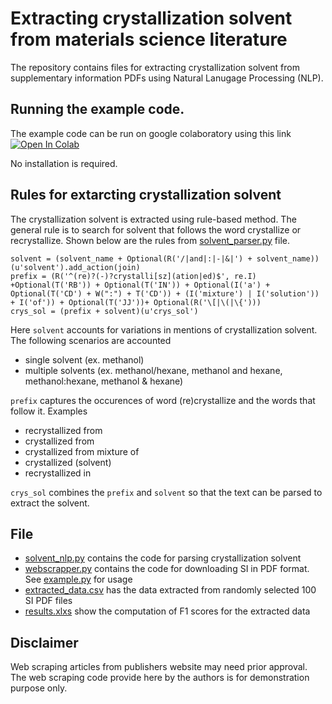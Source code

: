 # Extracting crystallization solvent from materials science literature
The repository contains files for extracting crystallization solvent from supplementary information PDFs using Natural Lanugage Processing (NLP).

## Running the example code.
The example code can be run on google colaboratory using this link [![Open In Colab](https://colab.research.google.com/assets/colab-badge.svg)](https://colab.research.google.com/github/caer200/solvent_nlp/blob/main/example.ipynb)

No installation is required.

## Rules for extarcting crystallization solvent
The crystallization solvent is extracted using rule-based method. The general rule is to search for solvent that follows the word crystallize or recrystallize. Shown below are the rules from [solvent_parser.py](solvent_parser.py) file.

```
solvent = (solvent_name + Optional(R('/|and|:|-|&|') + solvent_name))(u'solvent').add_action(join)
prefix = (R('^(re)?(-)?crystalli[sz](ation|ed)$', re.I) +Optional(T('RB')) + Optional(T('IN')) + Optional(I('a') + Optional(T('CD') + W(":") + T('CD')) + (I('mixture') | I('solution')) + I('of')) + Optional(T('JJ'))+ Optional(R('\[|\(|\{')))
crys_sol = (prefix + solvent)(u'crys_sol')
```

Here `solvent` accounts for variations in mentions of crystallization solvent. The following scenarios are accounted
- single solvent (ex. methanol)
- multiple solvents (ex. methanol/hexane, methanol and hexane, methanol:hexane, methanol & hexane)

`prefix` captures the occurences of word (re)crystallize and the words that follow it. Examples
- recrystallized from
- crystallized from
- crystallized from mixture of
- crystallized (solvent)
- recrystallized in 

`crys_sol` combines the `prefix` and `solvent` so that the text can be parsed to extract the solvent.

## File
- [solvent_nlp.py](solvent_nlp.py) contains the code for parsing crystallization solvent
- [webscrapper.py](webscarpper.py) contains the code for downloading SI in PDF format. See [example.py](example.py) for usage
- [extracted_data.csv](extracted_data.csv) has the data extracted from randomly selected 100 SI PDF files
- [results.xlxs](results.xlxs) show the computation of F1 scores for the extracted data

## Disclaimer
Web scraping articles from publishers website may need prior approval. The web scraping code provide here by the authors is for demonstration purpose only.
